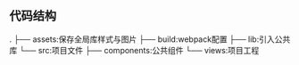 ## 代码结构
.
├── assets:保存全局库样式与图片
├── build:webpack配置
├── lib:引入公共库
└── src:项目文件
      ├── components:公共组件
      └── views:项目工程